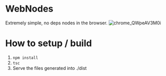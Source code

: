 # WebNodes
Extremely simple, no deps nodes in the browser.
![chrome_QWpeAV3M0i](https://github.com/otdavies/WebNodes/assets/3145170/8fbf43ee-0139-4e83-a866-659ff9f6b0ac)

# How to setup / build
1) `npm install`
2) `tsc`
3) Serve the files generated into ./dist
